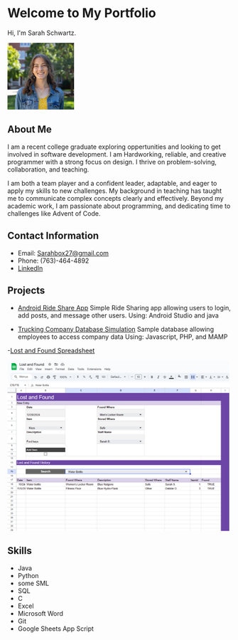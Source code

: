 # Welcome to My Portfolio
Hi, I'm Sarah Schwartz. <!-- Replace [Your Name] with your real name -->

<img src="Square Headshot.jpg" alt="Sarah Schwartz" style="width:150px;">


## About Me
I am a recent college graduate exploring oppertunities and looking to get involved in software development. I am Hardworking, reliable, and creative programmer with a strong focus on design. I thrive on problem-solving, collaboration, and teaching.

I am both a team player and a confident leader, adaptable, and eager to apply my skills to new challenges. My background in teaching has taught me to communicate complex concepts clearly and effectively. Beyond my academic work, I am passionate about programming, and dedicating time to challenges like Advent of Code.
 <!-- Replace with a short description about you -->
## Contact Information
- Email: Sarahbox27@gmail.com
- Phone: (763)-464-4892
- [LinkedIn](https://www.linkedin.com/in/sarah-schwartz-6bb8a527b/)
 
## Projects

- [Android Ride Share App](https://github.com/sampjvv/WheatonRideShare)
   Simple Ride Sharing app allowing users to login, add posts, and message other users.
   Using: Android Studio and java
  

  
- [Trucking Company Database Simulation](https://github.com/schwar78/DB-Project)
   Sample database allowing employees to access company data
   Using: Javascript, PHP, and MAMP

-[Lost and Found Spreadsheet](https://github.com/schwar78/Lost-and-Found/tree/main)


  <img src="Screenshot 2024-12-28 215004.png" alt="Sarah Schwartz" style="width:500px;">
  
  

## Skills
- Java
- Python
- some SML
- SQL
- C
- Excel
- Microsoft Word
- Git
- Google Sheets App Script


